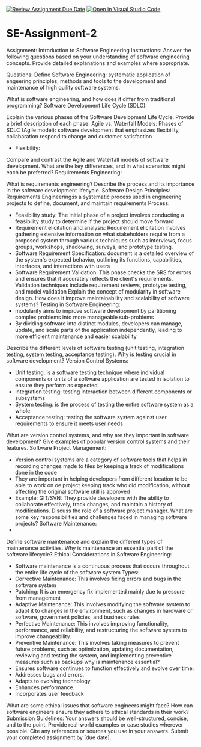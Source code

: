 [![Review Assignment Due Date](https://classroom.github.com/assets/deadline-readme-button-22041afd0340ce965d47ae6ef1cefeee28c7c493a6346c4f15d667ab976d596c.svg)](https://classroom.github.com/a/-ucQIGTc)
[![Open in Visual Studio Code](https://classroom.github.com/assets/open-in-vscode-2e0aaae1b6195c2367325f4f02e2d04e9abb55f0b24a779b69b11b9e10269abc.svg)](https://classroom.github.com/online_ide?assignment_repo_id=15279595&assignment_repo_type=AssignmentRepo)
# SE-Assignment-2
Assignment: Introduction to Software Engineering
Instructions:
Answer the following questions based on your understanding of software engineering concepts. Provide detailed explanations and examples where appropriate.

Questions:
Define Software Engineering: systematic application of engeering principles, methods and tools to the development and maintenance of high quility software systems.

What is software engineering, and how does it differ from traditional programming?
Software Development Life Cycle (SDLC):

Explain the various phases of the Software Development Life Cycle. Provide a brief description of each phase.
Agile vs. Waterfall Models:
Phases of SDLC (Agile model): software development that emphasizes flexibility, collabaration respond to change and customer satisfaction
- Flexibility: 

Compare and contrast the Agile and Waterfall models of software development. What are the key differences, and in what scenarios might each be preferred?
Requirements Engineering:

What is requirements engineering? Describe the process and its importance in the software development lifecycle.
Software Design Principles:
Requirements Engineering:is a systematic process used in engineering projects to define, document, and maintain requirements
Process:
- Feasibility study: The initial phase of a project involves conducting a feasibility study to determine if the project should move forward
- Requirement elicitation and analysis: Requirement elicitation involves gathering extensive information on what stakeholders require from a proposed system through various techniques such as interviews, focus groups, workshops, shadowing, surveys, and prototype testing.
- Software Requirement Specification: document is a detailed overview of the system's expected behavior, outlining its functions, capabilities, interfaces, and interactions with users
-  Software Requirement Validation: This phase checks the SRS for errors and ensures that it accurately reflects the client's requirements. Validation techniques include requirement reviews, prototype testing, and model validation
Explain the concept of modularity in software design. How does it improve maintainability and scalability of software systems?
Testing in Software Engineering:
- modularity aims to improve software development by partitioning complex problems into more manageable sub-problems
- By dividing software into distinct modules, developers can manage, update, and scale parts of the application independently, leading to more efficient maintenance and easier scalability

Describe the different levels of software testing (unit testing, integration testing, system testing, acceptance testing). Why is testing crucial in software development?
Version Control Systems:
- Unit testing:  is a software testing technique where individual components or units of a software application are tested in isolation to ensure they perform as expected
- Integration testing: testing interaction between different components or subsystems
- System testing: is the process of testing the entire software system as a whole
- Acceptance testing: testing the software system against user requirements to ensure it meets user needs

What are version control systems, and why are they important in software development? Give examples of popular version control systems and their features.
Software Project Management:
- Version control systems are a category of software tools that helps in recording changes made to files by keeping a track of modifications done in the code
- They are important in helping developers from different location to be able to work on oe project keeping track who did modification, without affecting the original software utill is approved
- Example: GIT/SVN: They provide developers with the ability to collaborate effectively, track changes, and maintain a history of modifications.
Discuss the role of a software project manager. What are some key responsibilities and challenges faced in managing software projects?
Software Maintenance:
- 

Define software maintenance and explain the different types of maintenance activities. Why is maintenance an essential part of the software lifecycle?
Ethical Considerations in Software Engineering:
- Software maintenance is a continuous process that occurs throughout the entire life cycle of the software system
Types: 
- Corrective Maintenance: This involves fixing errors and bugs in the software system
- Patching: It is an emergency fix implemented mainly due to pressure from management
- Adaptive Maintenance: This involves modifying the software system to adapt it to changes in the environment, such as changes in hardware or software, government policies, and business rules
- Perfective Maintenance: This involves improving functionality, performance, and reliability, and restructuring the software system to improve changeability.
- Preventive Maintenance: This involves taking measures to prevent future problems, such as optimization, updating documentation, reviewing and testing the system, and implementing preventive measures such as backups
why is maintenance essential?
- Ensures software continues to function effectively and evolve over time.
- Addresses bugs and errors.
- Adapts to evolving technology.
- Enhances performance.
- Incorporates user feedback


What are some ethical issues that software engineers might face? How can software engineers ensure they adhere to ethical standards in their work?
Submission Guidelines:
Your answers should be well-structured, concise, and to the point.
Provide real-world examples or case studies wherever possible.
Cite any references or sources you use in your answers.
Submit your completed assignment by [due date].
